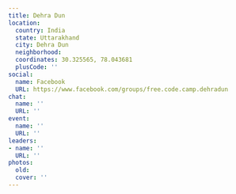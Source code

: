 ```yaml
---
title: Dehra Dun
location:
  country: India
  state: Uttarakhand
  city: Dehra Dun
  neighborhood: 
  coordinates: 30.325565, 78.043681
  plusCode: ''
social:
  name: Facebook
  URL: https://www.facebook.com/groups/free.code.camp.dehradun
chat:
  name: ''
  URL: ''
event:
  name: ''
  URL: ''
leaders:
- name: ''
  URL: ''
photos:
  old: 
  cover: ''
---
```

